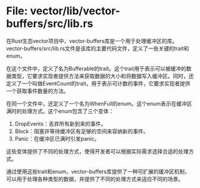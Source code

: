 # File: vector/lib/vector-buffers/src/lib.rs

在Rust生态vector项目中，vector-buffers库是一个用于处理缓冲区的库。vector-buffers/src/lib.rs文件是该库的主要代码文件，定义了一些关键的trait和enum。

在这个文件中，定义了名为Bufferable的trait。这个trait用于表示可以被缓冲的数据类型，它要求实现者提供方法来获取数据的大小和将数据写入缓冲区。同时，还定义了一个叫做EventCount的trait，用于表示可计数的事件，它要求实现者提供一个获取事件数量的方法。

在同一个文件中，还定义了一个名为WhenFull的enum。这个enum表示在缓冲区满时的处理方式。这个enum包含了三个变体：
1. DropEvents：丢弃所有新到来的事件。
2. Block：阻塞并等待缓冲区有足够的空间来容纳新的事件。
3. Panic：在缓冲区已满时引发panic。

这些变体提供了不同的处理方式，使得开发者可以根据实际需求选择合适的处理方式。

通过使用这些trait和enum，vector-buffers库提供了一种可扩展的缓冲区机制，可以用于处理各种类型的数据，并提供了不同的处理方式来适应不同的场景。

